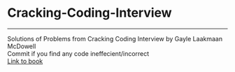 # Cracking-Coding-Interview
<hr>
Solutions of Problems from Cracking Coding Interview by Gayle Laakmaan McDowell<br>
Commit if you find any code ineffecient/incorrect <br>
<a href = https://www.flipkart.com/cracking-coding-interview-189-programming-questions-solutions/p/itmedsghcsquxwmr> Link to book </a>
